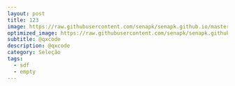 ```yaml
---
layout: post
title: 123
image: https://raw.githubusercontent.com/senapk/senapk.github.io/master/base/002/__capa.jpg
optimized_image: https://raw.githubusercontent.com/senapk/senapk.github.io/master/base/.thumb/002/Readme.jpg
subtitle: @qxcode
description: @qxcode
category: Seleção
tags:
  - sdf
  - empty
---
```

<!-- DON'T EDIT THIS FILE, GENERATED BY SCRIPT -->
<!-- DON'T EDIT THIS FILE, GENERATED BY SCRIPT -->
<!-- DON'T EDIT THIS FILE, GENERATED BY SCRIPT -->
<!-- DON'T EDIT THIS FILE, GENERATED BY SCRIPT -->
<!-- DON'T EDIT THIS FILE, GENERATED BY SCRIPT -->


